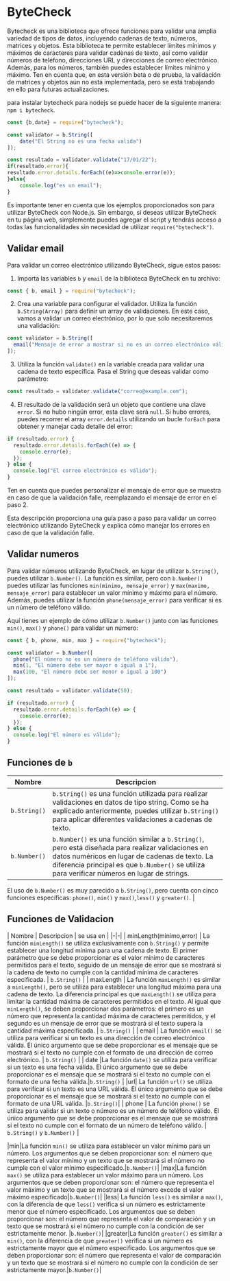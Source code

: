 # ByteCheck 
Bytecheck es una biblioteca que ofrece funciones para validar una amplia variedad de tipos de datos, incluyendo cadenas de texto, números, matrices y objetos. Esta biblioteca te permite establecer límites mínimos y máximos de caracteres para validar cadenas de texto, así como validar números de teléfono, direcciones URL y direcciones de correo electrónico. Además, para los números, también puedes establecer límites mínimo y máximo. Ten en cuenta que, en esta versión beta o de prueba, la validación de matrices y objetos aún no está implementada, pero se está trabajando en ello para futuras actualizaciones.

para instalar bytecheck para nodejs se puede hacer de la siguiente manera: `npm i bytecheck`. 
```javascript
const {b,date} = require("bytecheck");

const validator = b.String([
	date("El String no es una fecha valida")
]);

const resultado = validator.validate("17/01/22");
if(resultado.error){
resultado.error.details.forEach((e)=>console.error(e));  
}else{
	console.log("es un email");
}
```
Es importante tener en cuenta que los ejemplos proporcionados son para utilizar ByteCheck con Node.js. Sin embargo, si deseas utilizar ByteCheck en tu página web, simplemente puedes agregar el script y tendrás acceso a todas las funcionalidades sin necesidad de utilizar `require("bytecheck")`.
## Validar email
Para validar un correo electrónico utilizando ByteCheck, sigue estos pasos:

1. Importa las variables `b` y `email` de la biblioteca ByteCheck en tu archivo:

```javascript
const { b, email } = require("bytecheck");
```
2. Crea una variable para configurar el validador. Utiliza la función `b.String(Array)` para definir un array de validaciones. En este caso, vamos a validar un correo electrónico, por lo que solo necesitaremos una validación:


```javascript
const validator = b.String([
  email("Mensaje de error a mostrar si no es un correo electrónico válido")
]);
```
3. Utiliza la función `validate()` en la variable creada para validar una cadena de texto específica. Pasa el String que deseas validar como parámetro:

```javascript
const resultado = validator.validate("correo@example.com");
```
4. El resultado de la validación será un objeto que contiene una clave `error`. Si no hubo ningún error, esta clave será `null`. Si hubo errores, puedes recorrer el array `error.details` utilizando un bucle `forEach` para obtener y manejar cada detalle del error:

```javascript
if (resultado.error) {
  resultado.error.details.forEach((e) => {
    console.error(e);
  });
} else {
  console.log("El correo electrónico es válido");
}
```
Ten en cuenta que puedes personalizar el mensaje de error que se muestra en caso de que la validación falle, reemplazando el mensaje de error en el paso 2.

Esta descripción proporciona una guía paso a paso para validar un correo electrónico utilizando ByteCheck y explica cómo manejar los errores en caso de que la validación falle.
## Validar numeros
Para validar números utilizando ByteCheck, en lugar de utilizar `b.String()`, puedes utilizar `b.Number()`. La función es similar, pero con `b.Number()` puedes utilizar las funciones `min(minimo, mensaje_error)` y `max(maximo, mensaje_error)` para establecer un valor mínimo y máximo para el número. Además, puedes utilizar la función `phone(mensaje_error)` para verificar si es un número de teléfono válido.

Aquí tienes un ejemplo de cómo utilizar `b.Number()` junto con las funciones `min()`, `max()` y `phone()` para validar un número:

```javascript
const { b, phone, min, max } = require("bytecheck");

const validator = b.Number([
  phone("El número no es un número de teléfono válido"),
  min(1, "El número debe ser mayor o igual a 1"),
  max(100, "El número debe ser menor o igual a 100")
]);

const resultado = validator.validate(50);

if (resultado.error) {
  resultado.error.details.forEach((e) => {
    console.error(e);
  });
} else {
  console.log("El número es válido");
}
```
## Funciones de `b`
| Nombre | Descripcion |
|-|-|
| `b.String()` | `b.String()` es una función utilizada para realizar validaciones en datos de tipo string. Como se ha explicado anteriormente, puedes utilizar `b.String()` para aplicar diferentes validaciones a cadenas de texto. |
| `b.Number()` | `b.Number()` es una función similar a `b.String()`, pero está diseñada para realizar validaciones en datos numéricos en lugar de cadenas de texto. La diferencia principal es que `b.Number()` se utiliza para verificar números en lugar de strings. 

El uso de `b.Number()` es muy parecido a `b.String()`, pero cuenta con cinco funciones específicas: `phone()`, `min()` y `max()`,`less()` y `greater()`. |
## Funciones de Validacion
| Nombre | Descripcion | se usa en  |
|-|-|
| minLength(minimo,error) | La función `minLength()` se utiliza exclusivamente con `b.String()` y permite establecer una longitud mínima para una cadena de texto. El primer parámetro que se debe proporcionar es el valor mínimo de caracteres permitidos para el texto, seguido de un mensaje de error que se mostrará si la cadena de texto no cumple con la cantidad mínima de caracteres especificada. | `b.String()` |
| maxLength | La función `maxLength()` es similar a `minLength()`, pero se utiliza para establecer una longitud máxima para una cadena de texto. La diferencia principal es que `maxLength()` se utiliza para limitar la cantidad máxima de caracteres permitidos en el texto. Al igual que `minLength()`, se deben proporcionar dos parámetros: el primero es un número que representa la cantidad máxima de caracteres permitidos, y el segundo es un mensaje de error que se mostrará si el texto supera la cantidad máxima especificada. | `b.String()` |
| email | La función `email()` se utiliza para verificar si un texto es una dirección de correo electrónico válida. El único argumento que se debe proporcionar es el mensaje que se mostrará si el texto no cumple con el formato de una dirección de correo electrónico. | `b.String()` |
| date |La función `date()` se utiliza para verificar si un texto es una fecha válida. El único argumento que se debe proporcionar es el mensaje que se mostrará si el texto no cumple con el formato de una fecha válida.|`b.String()` |
|url| La función `url()` se utiliza para verificar si un texto es una URL válida. El único argumento que se debe proporcionar es el mensaje que se mostrará si el texto no cumple con el formato de una URL válida. |`b.String()`|
| phone | La función `phone()` se utiliza para validar si un texto o número es un número de teléfono válido. El único argumento que se debe proporcionar es el mensaje que se mostrará si el texto no cumple con el formato de un número de teléfono válido. | `b.String()` y `b.Number()` |

|min|La función `min()` se utiliza para establecer un valor mínimo para un número. Los argumentos que se deben proporcionar son: el número que representa el valor mínimo y un texto que se mostrará si el número no cumple con el valor mínimo especificado.|`b.Number()`|
|max|La función `max()` se utiliza para establecer un valor máximo para un número. Los argumentos que se deben proporcionar son: el número que representa el valor máximo y un texto que se mostrará si el número excede el valor máximo especificado|`b.Number()`|
|less| La función `less()` es similar a `max()`, con la diferencia de que `less()` verifica si un número es estrictamente menor que el número especificado. Los argumentos que se deben proporcionar son: el número que representa el valor de comparación y un texto que se mostrará si el número no cumple con la condición de ser estrictamente menor. |`b.Number()`|
|greater|La función `greater()` es similar a `min()`, con la diferencia de que `greater()` verifica si un número es estrictamente mayor que el número especificado. Los argumentos que se deben proporcionar son: el número que representa el valor de comparación y un texto que se mostrará si el número no cumple con la condición de ser estrictamente mayor.|`b.Number()`|
